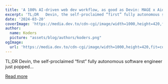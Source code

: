 ```yaml
---
title: 'A 100% AI-driven web dev workflow, as good as Devin: MAGE x Aider'
excerpt: 'TL;DR   Devin, the self-proclaimed “first” fully autonomous software engineer just popped...'
date: '2024-03-20'
coverImage: 'https://media.dev.to/cdn-cgi/image/width=1000,height=420,fit=cover,gravity=auto,format=auto/https%3A%2F%2Fdev-to-uploads.s3.amazonaws.com%2Fuploads%2Farticles%2F4ok05j62ejzo92gp0gsk.png'
author:
  name: Koders
  picture: "assets/blog/authors/koders.png"
ogImage:
  url: 'https://media.dev.to/cdn-cgi/image/width=1000,height=420,fit=cover,gravity=auto,format=auto/https%3A%2F%2Fdev-to-uploads.s3.amazonaws.com%2Fuploads%2Farticles%2F4ok05j62ejzo92gp0gsk.png'
---
```


TL;DR   Devin, the self-proclaimed “first” fully autonomous software engineer just popped...

[Read more](https://dev.to/wasp/a-100-ai-driven-workflow-thats-probably-as-good-as-devin-4c67)
